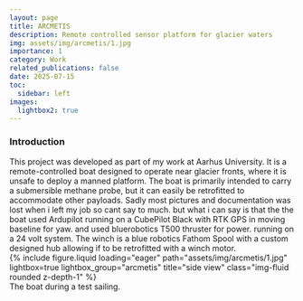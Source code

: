 ```yaml
---
layout: page
title: ARCMETIS
description: Remote controlled sensor platform for glacier waters
img: assets/img/arcmetis/1.jpg
importance: 1
category: Work
related_publications: false
date: 2025-07-15
toc:
  sidebar: left
images:
  lightbox2: true
---
```


<h3>Introduction</h3>
This project was developed as part of my work at Aarhus University. It is a remote-controlled boat designed to operate near glacier fronts, where it is unsafe to deploy a manned platform. The boat is primarily intended to carry a submersible methane probe, but it can easily be retrofitted to accommodate other payloads. Sadly most pictures and documentation was lost when i left my job so cant say to much. but what i can say is that the the boat used Ardupilot running on a CubePilot Black with RTK GPS in moving baseline for yaw. and used bluerobotics T500 thruster for power. running on a 24 volt system.
The winch is a blue robotics Fathom Spool with a custom designed hub allowing if to be retrofitted with a winch motor.


<div class="row">
    <div class="col-sm mt-3 mt-md-0">
        {% include figure.liquid loading="eager" path="assets/img/arcmetis/1.jpg" lightbox=true lightbox_group="arcmetis" title="side view" class="img-fluid rounded z-depth-1" %}
    </div>
</div>
<div class="caption">
    The boat during a test sailing.
</div>

